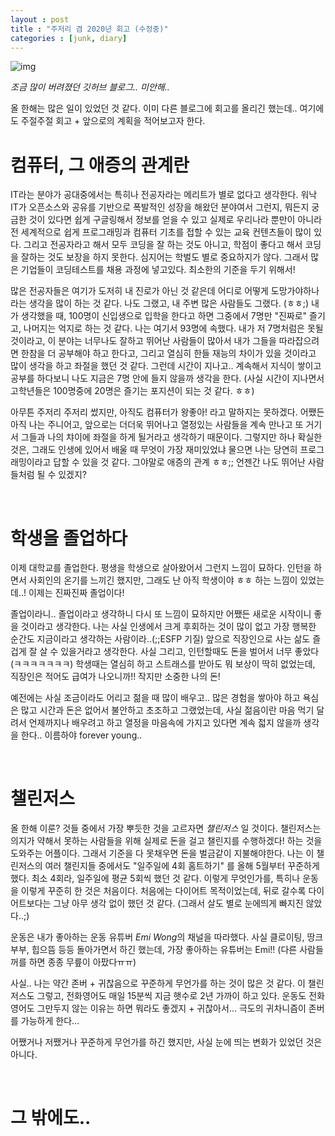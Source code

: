 ```yaml
---
layout : post
title : "주저리 겸 2020년 회고 (수정중)"
categories : [junk, diary]
---
```



![img](https://images.unsplash.com/photo-1607590217012-9700f319f628?ixid=MXwxMjA3fDB8MHxwaG90by1wYWdlfHx8fGVufDB8fHw%3D&ixlib=rb-1.2.1&auto=format&fit=crop&w=989&q=80)

*조금 많이 버려졌던 깃허브 블로그.. 미안해..*

올 한해는 많은 일이 있었던 것 같다. 이미 다른 블로그에 회고를 올리긴 했는데.. 여기에도 주절주절 회고 + 앞으로의 계획을 적어보고자 한다.

# 컴퓨터, 그 애증의 관계란

IT라는 분야가 공대중에서는 특히나 전공자라는 메리트가 별로 없다고 생각한다. 워낙 IT가 오픈소스와 공유를 기반으로 폭발적인 성장을 해왔던 분야여서 그런지, 뭐든지 궁금한 것이 있다면 쉽게 구글링해서 정보를 얻을 수 있고 실제로 우리나라 뿐만이 아니라 전 세계적으로 쉽게 프로그래밍과 컴퓨터 기초를 접할 수 있는 교육 컨텐츠들이 많이 있다. 그리고 전공자라고 해서 모두 코딩을 잘 하는 것도 아니고, 학점이 좋다고 해서 코딩을 잘하는 것도 보장을 하지 못한다. 심지어는 학벌도 별로 중요하지가 않다. 그래서 많은 기업들이 코딩테스트를 채용 과정에 넣고있다. 최소한의 기준을 두기 위해서!

많은 전공자들은 여기가 도저히 내 진로가 아닌 것 같은데 어디로 어떻게 도망가야하나 라는 생각을 많이 하는 것 같다. 나도 그랬고, 내 주변 많은 사람들도 그랬다. (ㅎㅎ;) 내가 생각했을 때, 100명이 신입생으로 입학을 한다고 하면 그중에서 7명만 "진짜로" 즐기고, 나머지는 억지로 하는 것 같다. 나는 여기서 93명에 속했다. 내가 저 7명처럼은 못될것이라고, 이 분야는 너무나도 잘하고 뛰어난 사람들이 많아서 내가 그들을 따라잡으려면 한참을 더 공부해야 하고 한다고, 그리고 열심히 한들 재능의 차이가 있을 것이라고 많이 생각을 하고 좌절을 했던 것 같다. 그런데 시간이 지나고.. 계속해서 지식이 쌓이고 공부를 하다보니 나도 지금은 7명 안에 들지 않을까 생각을 한다. (사실 시간이 지나면서 고학년들은 100명중에 20명은 즐기는 포지션이 되는 것 같다. ㅎㅎ)

아무튼 주저리 주저리 썼지만, 아직도 컴퓨터가 왕좋아! 라고 말하지는 못하겠다. 어쨌든 아직 나는 주니어고, 앞으로는 더더욱 뛰어나고 열정있는 사람들을 계속 만나고 또 거기서 그들과 나의 챠이에 좌절을 하게 될거라고 생각하기 때문이다. 그렇지만 하나 확실한 것은, 그래도 인생에 있어서 배울 때 무엇이 가장 재미있었냐 물으면 나는 당연히 프로그래밍이라고 답할 수 있을 것 같다. 그야말로 애증의 관계 ㅎㅎ;; 언젠간 나도 뛰어난 사람들처럼 될 수 있겠지?

<br/>

# 학생을 졸업하다

이제 대학교를 졸업한다. 평생을 학생으로 살아왔어서 그런지 느낌이 묘하다. 인턴을 하면서 사회인의 온기를 느끼긴 했지만, 그래도 난 아직 학생이야 ㅎㅎ 하는 느낌이 있었는데..! 이제는 진짜진짜 졸업이다!

졸업이라니.. 졸업이라고 생각하니 다시 또 느낌이 묘하지만 어쨌든 새로운 시작이니 좋을 것이라고 생각한다. 나는 사실 인생에서 크게 후회하는 것이 많이 없고 가장 행복한 순간도 지금이라고 생각하는 사람이라..(;;ESFP 기질) 앞으로 직장인으로 사는 삶도 즐겁게 잘 살 수 있을거라고 생각한다. 사실 그리고, 인턴할때도 돈을 벌어서 너무 좋았다(ㅋㅋㅋㅋㅋㅋㅋ) 학생때는 열심히 하고 스트래스를 받아도 뭐 보상이 딱히 없었는데, 직장인은 적어도 급여가 나오니까!! 작지만 소중한 나의 돈!

예전에는 사실 조금이라도 어리고 젊을 때 많이 배우고.. 많은 경험을 쌓아야 하고 욕심은 많고 시간과 돈은 없어서 불안하고 초조하고 그랬었는데, 사실 젊음이란 마음 먹기 달려서 언제까지나 배우려고 하고 열정을 마음속에 가지고 있다면 계속 젋지 않을까 생각을 한다.. 이름하야 forever young.. 

<br/>

# 챌린저스

올 한해 이룬? 것들 중에서 가장 뿌듯한 것을 고르자면 *챌린저스* 일 것이다. 챌린저스는 의지가 약해서 못하는 사람들을 위해 실제로 돈을 걸고 챌린지를 수행하겠다! 하는 것을 도와주는 어플이다. 그래서 기준을 다 못채우면 돈을 벌금같이 지불해야한다. 나는 이 챌린저스의 여러 챌린지들 중에서도 "일주일에 4회 홈트하기" 를 올해 5월부터 꾸준하게 했다. 최소 4회라, 일주일에 평균 5회씩 했던 것 같다. 이렇게 무엇인가를, 특히나 운동을 이렇게 꾸준히 한 것은 처음이다. 처음에는 다이어트 목적이었는데, 뒤로 갈수록 다이어트보다는 그냥 아무 생각 없이 했던 것 같다. (그래서 살도 별로 눈에띄게 빠지진 않았다..;)

운동은 내가 좋아하는 운동 유튜버 *Emi Wong*의 채널을 따라했다. 사실 클로이팅, 땅크부부, 힙으뜸 등등 돌아가면서 하긴 했는데, 가장 좋아하는 유튜버는 Emi!! (다른 사람들꺼를 하면 종종 무릎이 아팠다ㅠㅠ) 

사실.. 나는 약간 존버 + 귀찮음으로 꾸준하게 무언가를 하는 것이 많은 것 같다. 이 챌린저스도 그렇고, 전화영어도 매일 15분씩 지금 햇수로 2년 가까이 하고 있다. 운동도 전화영어도 그만두지 않는 이유는 하면 뭐라도 좋겠지 + 귀찮아서... 극도의 귀차니즘이 존버를 가능하게 한다... 

어쨌거나 저쨌거나 꾸준하게 무언가를 하긴 했지만, 사실 눈에 띄는 변화가 있었던 것은 아니다. 

<br/>

# 그 밖에도..


